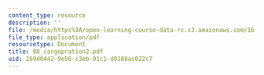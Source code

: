 ```yaml
---
content_type: resource
description: ''
file: /media/https%3A/open-learning-course-data-rc.s3.amazonaws.com/16-886-air-transportation-systems-architecting-spring-2004/269d04429e56c3eb91c1d0188ac022c7_08_cargopration2.pdf
file_type: application/pdf
resourcetype: Document
title: 08_cargopration2.pdf
uid: 269d0442-9e56-c3eb-91c1-d0188ac022c7
---
```


